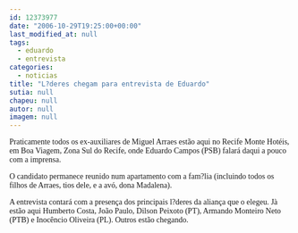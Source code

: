 ```yaml
---
id: 12373977
date: "2006-10-29T19:25:00+00:00"
last_modified_at: null
tags:
  - eduardo
  - entrevista
categories:
  - noticias
title: "L?deres chegam para entrevista de Eduardo"
sutia: null
chapeu: null
autor: null
imagem: null
---
```

<p><P><FONT face=Verdana>Praticamente todos os ex-auxiliares de Miguel Arraes estão aqui no Recife Monte Hotéis, em Boa Viagem, Zona Sul do Recife, onde Eduardo Campos (PSB) falará daqui a pouco com a imprensa.</FONT></P></p>
<p><P><FONT face=Verdana>O candidato permanece reunido num apartamento com a fam?lia (incluindo todos os filhos de Arraes, tios dele, e a avó, dona Madalena).</FONT></P></p>
<p><P><FONT face=Verdana>A entrevista contará com a presença dos principais l?deres da aliança que o elegeu. Jà estão aqui Humberto Costa, João Paulo, Dilson Peixoto (PT), Armando Monteiro Neto (PTB) e Inocêncio Oliveira (PL). Outros estão chegando.</FONT></P> </p>

